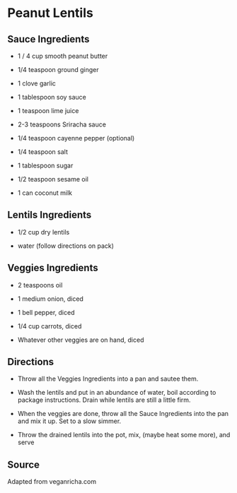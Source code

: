 Peanut Lentils
==============

Sauce Ingredients
-----------------

* 1 / 4 cup smooth peanut butter

* 1/4 teaspoon ground ginger

* 1 clove garlic

* 1 tablespoon soy sauce

* 1 teaspoon lime juice

* 2-3 teaspoons Sriracha sauce

* 1/4 teaspoon cayenne pepper (optional)

* 1/4 teaspoon salt

* 1 tablespoon sugar

* 1/2 teaspoon sesame oil

* 1 can coconut milk


Lentils Ingredients
-------------------

* 1/2 cup dry lentils

* water (follow directions on pack)


Veggies Ingredients
-------------------

* 2 teaspoons oil

* 1 medium onion, diced

* 1 bell pepper, diced

* 1/4 cup carrots, diced

* Whatever other veggies are on hand, diced


Directions
----------

* Throw all the Veggies Ingredients into a pan and sautee them.

* Wash the lentils and put in an abundance of water, boil according to package instructions. Drain while lentils are still a little firm.

* When the veggies are done, throw all the Sauce Ingredients into the pan and mix it up. Set to a slow simmer.

* Throw the drained lentils into the pot, mix, (maybe heat some more), and serve


Source
------

Adapted from veganricha.com


